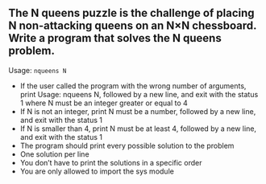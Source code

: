 ## The N queens puzzle is the challenge of placing N non-attacking queens on an N×N chessboard. Write a program that solves the N queens problem.

Usage: `nqueens N`
- If the user called the program with the wrong number of arguments, print Usage: nqueens N, followed by a new line, and exit with the status 1
where N must be an integer greater or equal to 4
- If N is not an integer, print N must be a number, followed by a new line, and exit with the status 1
- If N is smaller than 4, print N must be at least 4, followed by a new line, and exit with the status 1
- The program should print every possible solution to the problem
- One solution per line
- You don’t have to print the solutions in a specific order
- You are only allowed to import the sys module
